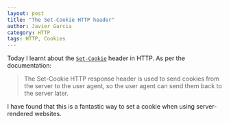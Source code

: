 ```yaml
---
layout: post
title: "The Set-Cookie HTTP header"
author: Javier Garcia
category: HTTP
tags: HTTP, Cookies
---
```


Today I learnt about the [`Set-Cookie`](https://developer.mozilla.org/es/docs/Web/HTTP/Headers/Set-Cookie) header
in HTTP. As per the documentation:

> The Set-Cookie HTTP response header is used to send cookies from the server to the user agent, so the user agent can send them back to the server later.

I have found that this is a fantastic way to set a cookie when using server-rendered websites.